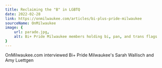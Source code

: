 ```yaml
---
title: Reclaiming the "B" in LGBTQ
date: 2022-02-28
link: https://onmilwaukee.com/articles/bi-plus-pride-milwaukee
sourceName: OnMilwaukee
image: {
    url: parade.jpg,
    alt: Bi+ Pride Milwaukee members holding bi, pan, and trans flags
}
---
```


OnMilwaukee.com interviewed Bi+ Pride Milwaukee's Sarah Wallisch and Amy Luettgen